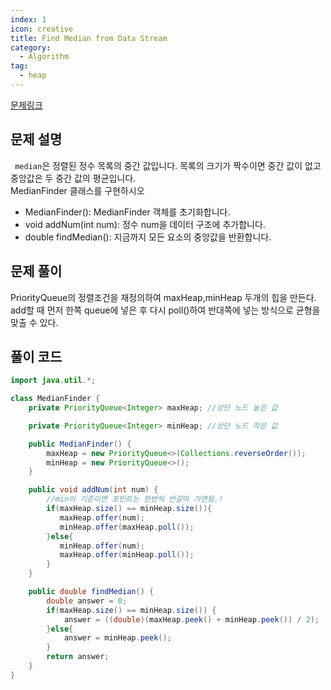 ```yaml
---
index: 1
icon: creative
title: Find Median from Data Stream
category:
  - Algorithm
tag:
  - heap
---
```


[문제링크](https://leetcode.com/problems/employee-free-time/)

## 문제 설명

` median`은 정렬된 정수 목록의 중간 값입니다. 목록의 크기가 짝수이면 중간 값이 없고 중앙값은 두 중간 값의 평균입니다.  
MedianFinder 클래스를 구현하시오

- MedianFinder(): MedianFinder 객체를 초기화합니다.
- void addNum(int num): 정수 num을 데이터 구조에 추가합니다.
- double findMedian(): 지금까지 모든 요소의 중앙값을 반환합니다.

## 문제 풀이

PriorityQueue의 정렬조건을 재정의하여 maxHeap,minHeap 두개의 힙을 만든다. add할 때 먼저 한쪽 queue에 넣은 후 다시 poll()하여 반대쪽에 넣는 방식으로 균형을 맞출 수 있다.

## 풀이 코드

```java
import java.util.*;

class MedianFinder {
    private PriorityQueue<Integer> maxHeap; //상단 노드 높은 값

    private PriorityQueue<Integer> minHeap; //상단 노드 작은 값

    public MedianFinder() {
        maxHeap = new PriorityQueue<>(Collections.reverseOrder());
        minHeap = new PriorityQueue<>();
    }

    public void addNum(int num) {
        //min이 기준이면 포인트는 한번씩 번갈아 가면됨.!
        if(maxHeap.size() == minHeap.size()){
           maxHeap.offer(num);
           minHeap.offer(maxHeap.poll());
        }else{
           minHeap.offer(num);
           maxHeap.offer(minHeap.poll());
        }
    }

    public double findMedian() {
        double answer = 0;
        if(maxHeap.size() == minHeap.size()) {
            answer = ((double)(maxHeap.peek() + minHeap.peek()) / 2);
        }else{
            answer = minHeap.peek();
        }
        return answer;
    }
}
```
